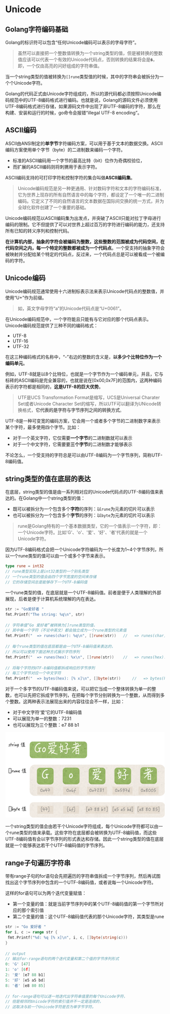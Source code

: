# Unicode

## Golang字符编码基础

Golang的标识符可以包含“任何Unicode编码可以表示的字母字符”。

> 虽然可以直接把一个整数值转换为一个string类型的值，但是被转换的整数值应该可以代表一个有效的Unicode代码点，否则转换的结果将会是`�`，即，一个仅由高亮的问好组成的字符串值。

当一个string类型的值被转换为`[]rune`类型值的时候，其中的字符串会被拆分为一个个Unicode字符。

Golang的代码正式由Unicode字符组成的，所以的源代码都必须按照Unicode编码规范中的UTF-8编码格式进行编码。也就是说，Golang的源码文件必须使用UTF-8编码格式进行存储，如果源码文件中出现了非UTF-8编码的字符，那么在构建、安装和运行的时候，go命令会报错“illegal UTF-8 encoding”。

## ASCII编码

ASCII由ANSI制定的**单字节**字符编码方案，可以用于基于文本的数据交换。ASCII编码方案使用单个字节（byte）的二进制数来编码一个字符。

- 标准的ASCII编码用一个字节的最高比特（bit）位作为奇偶校验位，
- 而扩展的ASCII编码则将刺猬用于表示字符。

ASCII编码支持的可打印字符和控制字符的集合叫做**ASCII编码集**。

> Unicode编码规范是另一种更通用、针对数码字符和文本的字符编码标准，它为世界上现存的所有自然语言中的每个字符，都设定了一个唯一的二进制编码。它定义了不同的自然语言的文本数据在国际间交换的统一方式，并为全球化软件创建了一个重要的基础。

Unicode编码规范以ASCII编码集为出发点，并突破了ASCII只能对拉丁字母进行编码的限制。它不但提供了可以对世界上超过百万的字符进行编码的能力，还支持所有已知的转义序列和控制代码。

**在计算机内部，抽象的字符会被编码为整数，这些整数的范围被成为代码空间，在代码空间之内，每一个特定的整数都被成为一个代码点**。一个受支持的抽象字符会被映射并分配给某个特定的代码点，反过来，一个代码点总是可以被看成一个被编码的字符。

## Unicode编码

Unicode编码规范通常使用十六进制标表示法来表示Unicode代码点的整数值，并使用“U+”作为前缀。

> 如，英文字母字符“a”的Unicode代码点是“U+0061”。

在Unicode编码规范中，一个字符能且只能有与它对应的那个代码点表示。Unicode编码规范提供了三种不同的编码格式：

- UTF-8
- UTF-16
- UTF-32

在这三种编码格式的名称中，“-”右边的整数的含义是，**以多少个比特位作为一个编码单元**。

例如，UTF-8就是以8个比特位，也就是一个字节作为一个编码单元，并且，它与标砖的ASCII编码是完全兼容的，也就是说在[0x00,0x7F]的范围内，这两种编码表示的字符都是相同的，**这是UTF-8的巨大优势**。

> UTF是UCS Transformation Format是缩写，UCS是Universal Charater Set或者Unicode Character Set的缩写，所以UTF可以翻译为UNicode转换格式，**它代表的是字符与字节序列之间的转换方式**。

UTF-8是一种可变宽的编码方案，它会用一个或者多个字节的二进制数字来表示某个字符，最多使用四个字节。比如：

- 对于一个英文字符，它仅需要**一个字节**的二进制数就可以表示
- 对于一个中文字符，它需要要**三个字节**的二进制数才能够表示

不论怎么，一个受支持的字符总是可以由UTF-8编码为一个字节序列，简称UTF-8编码值。

## string类型的值在底层的表达

在底层，string类型的值是由一系列相对应的Unicode代码点的UTF-8编码值来表达的。在Golang中一个string类型的值：

- 既可以被拆分为一个包含多个**字符**的序列：以`rune`为元素的切片可以表示
- 也可以被拆分为一个包含多个**字节**的序列：以`byte`为元素的切片可以表示

> rune是Golang特有的一个基本数据类型，它的一个值表示一个字符，即：一个Unicode字符。比如'G'、'o'、'爱'、'好'、'者'代表的就是一个Unicode字符。

因为UTF-8编码格式会把一个Unicode字符编码为一个长度为1~4个字节序列，所以一个rune类型的值可以由一个或多个字节来表示。

```go
type rune = int32
// rune类型实际上是int32类型的一个别名类型
// 一个rune类型的值会由四个字节宽度的空间来存储
// 它的存储空间总是能够存下一个UTF-8编码值
```

一个rune类型的值，在底层就是一个UTF-8编码值。前者是便于人类理解的外部展现，后者是便于计算机系统理解的内在表达。

```go
str := "Go爱好者 "
fmt.Printf("The string: %q\n", str)

// 字符串值“Go 爱好者”被转换为[]rune类型的值，
// 其中每一个字符（不论中英文）都会独立成为一个rune类型的元素值
fmt.Printf("  => runes(char): %q\n", []rune(str))   //   => runes(char): ['G' 'o' '爱' '好' '者']

// 每个rune类型的值在底层都是由一个UTF-8编码值来表达的，
// 所以可以使用下面这种方式展示字符序列
fmt.Printf("  => runes(hex): %x\n", []rune(str))    //   => runes(hex): [47 6f 7231 597d 8005]

// 将每个字符的UTF-8编码值都拆成响应的字节序列
// 每三个字节对应一个中文字符
fmt.Printf("  => bytes(hex): [% x]\n", []byte(str))     //   => bytes(hex): [47 6f e7 88 b1 e5 a5 bd e8 80 85]
```

对于一个多字节的UTF-8编码值来说，可以把它当成一个整体转换为单一的整数，也可以先把它拆成字节序列，在把每个字节分别转换为一个整数，从而得到多个整数。这两种表示法展现出来的内容往往会不一样，比如：

- 对于中文字符‘爱’它的UTF-8编码值
- 可以展现为单一的整数：7231
- 也可以展现为三个整数：e7 88 b1

![images](/docs/images/UTF-8.png)

一个string类型的值会由若干个Unicode字符组成，每个Unicode字符都可以由一个rune类型的值来承载。这些字符在底层都会被转换为UTF-8编码值，而这些UTF-8编码值有会以字节序列的形式表达和存储。因此一个string类型的值在底层就是一个能够表达若干个UTF-8编码值的字节序列。

## range子句遍历字符串

带有range子句的for语句会先把遍历的字符串值拆成一个字节序列，然后再试图找出这个字节序列中包含的一个UTF-8编码值，或者说每一个Unicode字符。

这样的for语句可以为两个迭代变量赋值：

- 第一个变量的值：就是当前字节序列中的某个UTF-8编码值的第一个字节所对应的那个索引值
- 第二个变量的值：这个UTF-8编码值代表的那个Unicode字符，其类型是rune

```go
str := "Go 爱好者 "
for i, c := range str {
 fmt.Printf("%d: %q [% x]\n", i, c, []byte(string(c)))
}

// output
// 输出for-range语句的两个迭代变量和第二个值的字节序列形式
0: 'G' [47]
1: 'o' [6f]
2: '爱' [e7 88 b1]
5: '好' [e5 a5 bd]
8: '者' [e8 80 85]

// for-range语句可以逐一地迭代出字符串值里的每个Unicode字符，
// 但是相邻的Unicode字符的索引值并不一定是连续的，
// 这取决与前一个Unicode字符是否为单字节字符。
```
